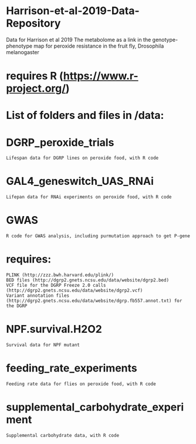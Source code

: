 # Harrison-et-al-2019-Data-Repository
Data for Harrison et al 2019 The metabolome as a link in the genotype-phenotype map for peroxide resistance in the fruit fly, Drosophila melanogaster

# requires R (https://www.r-project.org/)

# List of folders and files in /data:
# DGRP_peroxide_trials
    Lifespan data for DGRP lines on peroxide food, with R code
# GAL4_geneswitch_UAS_RNAi
    Lifepan data for RNAi experiments on peroxide food, with R code
# GWAS
    R code for GWAS analysis, including purmutation approach to get P-gene
# requires: 
    PLINK (http://zzz.bwh.harvard.edu/plink/)
    BED files (http://dgrp2.gnets.ncsu.edu/data/website/dgrp2.bed)
    VCF file for the DGRP Freeze 2.0 calls (http://dgrp2.gnets.ncsu.edu/data/website/dgrp2.vcf)
    Variant annotation files (http://dgrp2.gnets.ncsu.edu/data/website/dgrp.fb557.annot.txt) for the DGRP 
# NPF.survival.H2O2
    Survival data for NPF mutant
# feeding_rate_experiments
    Feeding rate data for flies on peroxide food, with R code
# supplemental_carbohydrate_experiment
    Supplemental carbohydrate data, with R code
